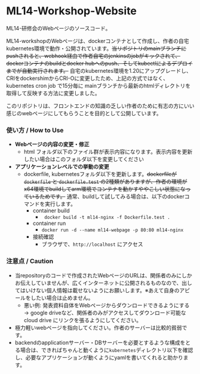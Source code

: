 # ML14-Workshop-Website

ML14-研修会のWebページのソースコード。
 
ML14-workshopのWebページは、dockerコンテナとして作成し、作者の自宅kubernetes環境で動作・公開されています。~~当リポジトリのmainブランチにpushされると、webhook経由で作者自宅のjenkinsのjobがキックされて、dockerコンテナのbuildとdocker hubへのpush、そしてkubectlによるデプロイまでが自動実行されます。~~
自宅のkubernetes環境を1.20にアップグレードし、CRIをdockershimからCRI-Oに変更したため、上記の方式ではなく、kubernetes cron job で15分毎に mainブランチから最新のhtmlディレクトリを取得して反映する方法に変更しました。

このリポジトリは、フロントエンドの知識の乏しい作者のために有志の方にいい感じのwebページにしてもらうことを目的として公開しています。

### 使い方 / How to Use
- **Webページの内容の変更・修正**
  - html フォルダ以下のファイル群が表示内容になります。表示内容を更新したい場合はこのフォルダ以下を変更してください
- **アプリケーションレベルでの挙動の変更**
  - dockerfile, kubernetesフォルダ以下を更新します。~~dockerfileが`dockerfile` と `dockerfile.test` の2種類がありますが、作者の環境がx64環境でbuildしてarm環境でコンテナを動かすややこしい状態になっているためです。~~
  通常、buildして試してみる場合は、以下のdockerコマンドを実行します。
    - container build
      - ``` docker build -t ml14-nginx -f Dockerfile.test .```
    - container run
      - ``` docker run -d --name ml14-webpage -p 80:80 ml14-nginx ```
    - 接続確認
      - ブラウザで、```http://localhost``` にアクセス 

### 注意点 / Caution
- 当repositoryのコードで作成されたWebページのURLは、関係者のみにしかお伝えしていませんが、広くインターネットに公開されるものなので、出してはいけない個人情報は載せないようにお願いします。※あえて自身のアピールをしたい場合は止めません。
  - 悪い例: 発表資料自体をWebページからダウンロードできるようにする → google driveなど、関係者のみがアクセスしてダウンロード可能なcloud drive にリンクを張るようにしてください。
- 極力軽いwebページを指向してください。作者のサーバーは比較的貧弱です。
- backendのapplicationサーバー・DBサーバーを必要とするような構成をとる場合は、できればちゃんと動くように`kubernetes`ディレクトリ以下を確認し、必要なアプリケーションが動くようにyamlを書いてくれると助かります。
